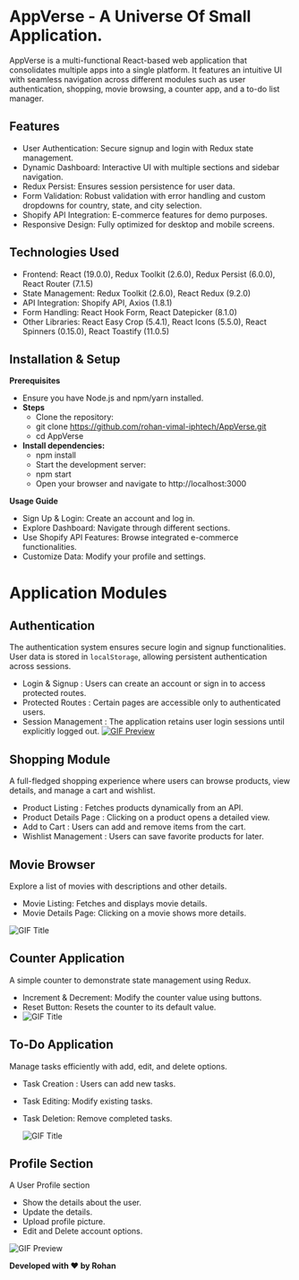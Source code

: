 # **AppVerse - A Universe Of Small Application.**

AppVerse is a multi-functional React-based web application that consolidates multiple apps into a single platform. It features an intuitive UI with seamless navigation across different modules such as user authentication, shopping, movie browsing, a counter app, and a to-do list manager.

## Features

- User Authentication: Secure signup and login with Redux state management.
- Dynamic Dashboard: Interactive UI with multiple sections and sidebar navigation.
- Redux Persist: Ensures session persistence for user data.
- Form Validation: Robust validation with error handling and custom dropdowns for country, state, and city selection.
- Shopify API Integration: E-commerce features for demo purposes.
- Responsive Design: Fully optimized for desktop and mobile screens.



## Technologies Used

- Frontend: React (19.0.0), Redux Toolkit (2.6.0), Redux Persist (6.0.0), React Router (7.1.5)
- State Management: Redux Toolkit (2.6.0), React Redux (9.2.0)
- API Integration: Shopify API, Axios (1.8.1)
- Form Handling: React Hook Form, React Datepicker (8.1.0)
- Other Libraries: React Easy Crop (5.4.1), React Icons (5.5.0), React Spinners (0.15.0), React Toastify (11.0.5)

## Installation & Setup

 **Prerequisites**

- Ensure you have Node.js and npm/yarn installed.
- **Steps**
  - Clone the repository:
  - git clone https://github.com/rohan-vimal-iphtech/AppVerse.git
  - cd AppVerse
- **Install dependencies:**
  - npm install
  - Start the development server:
  - npm start
  - Open your browser and navigate to http://localhost:3000


**Usage Guide**
  - Sign Up & Login: Create an account and log in.
  - Explore Dashboard: Navigate through different sections.
  - Use Shopify API Features: Browse integrated e-commerce functionalities.
  - Customize Data: Modify your profile and settings.

# **Application Modules**

## Authentication

 The authentication system ensures secure login and signup functionalities. User data is stored in `localStorage`, allowing persistent authentication across sessions.

- Login & Signup : Users can create an account or sign in to access protected routes.
- Protected Routes : Certain pages are accessible only to authenticated users.
- Session Management : The application retains user login sessions until explicitly logged out.
[![GIF Preview](https://i.imgflip.com/9pp09b.gif)](https://imgflip.com/gif/9pp09b)



## Shopping Module

  A full-fledged shopping experience where users can browse products, view details, and manage a cart and wishlist.

- Product Listing : Fetches products dynamically from an API.
- Product Details Page : Clicking on a product opens a detailed view.
- Add to Cart : Users can add and remove items from the cart.
- Wishlist Management : Users can save favorite products for later.

## Movie Browser

  Explore a list of movies with descriptions and other details.

  - Movie Listing: Fetches and displays movie details.
  - Movie Details Page: Clicking on a movie shows more details.

  ![GIF Title](https://i.imgflip.com/9oofyo.gif)
    
## Counter Application

 A simple counter to demonstrate state management using Redux.

- Increment & Decrement: Modify the counter value using buttons.
- Reset Button: Resets the counter to its default value.
- ![GIF Title](https://i.imgflip.com/9oogse.gif)

## To-Do Application

 Manage tasks efficiently with add, edit, and delete options.

- Task Creation : Users can add new tasks.
- Task Editing: Modify existing tasks.
- Task Deletion: Remove completed tasks.

  ![GIF Title](https://i.imgflip.com/9oohg0.gif)


## Profile Section

 A User Profile section

 - Show the details about the user.
 - Update the details.
 - Upload profile picture.
 - Edit and Delete account options.

 ![GIF Preview](https://i.imgflip.com/9pp1km.gif) 

**Developed with ❤️ by Rohan** 
